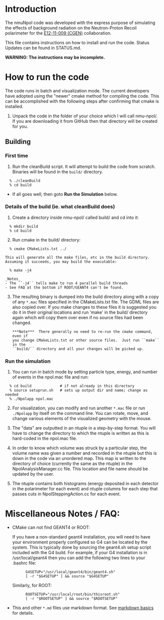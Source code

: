 # Introduction
The nmuNpol code was developed with the express purpose of simulating the
effects of background radiation on the Neutron-Proton Recoil polarimeter for
the [E12-11-009 (CGEN)](https://wiki.jlab.org/E12-11-009/) collaboration.


This file contains instructions on how to install and run the code.
Status Updates can be found in STATUS.md.

**WARNING:  The instructions may be incomplete.**


# How to run the code
The code runs in batch and visualization mode. The current developers have
adopted using the "newer" cmake method for compiling the code.  This can be
accomplished with the following steps after confirming that cmake is
installed.

1.  Unpack the code in the folder of your choice which I will call
    nmu-npol/.  If you are downloading it from GitHub then that directory
    will be created for you.

## Building
### First time
1.  Run the cleanBuild script.  It will attempt to build the code from scratch.
    Binaries will be found in the ``build/`` directory.
  ```
    % ./cleanBuild
    % cd build
  ```
  * If all goes well, then goto **Run the Simulation** below.

### Details of the build (ie. what cleanBuild does)
1.  Create a directory inside nmu-npol/ called build/ and cd into it:
  ```
    % mkdir build
    % cd build
  ```

2.  Run cmake in the build/ directory:
  ```
    % cmake CMakeLists.txt ../
  ```

    This will generate all the make files, etc in the build directory.
    Assuming it succeeds, you may build the executable:
  ```
    % make -j4
  ```
    _Notes_
    - The ``-j4`` tells make to run 4 parallel build threads
    - See FAQ at the bottom if ROOT/GEANT4 can't be found.

3.  The resulting binary is dumped into the build directory along with a copy of
    any ``*.mac`` files specified in the CMakeLists.txt file.  The GDML files are
    also copied over.  If you make changes to these files it is suggested you
    do it in their original locations and run 'make' in the build/ directory
    again which will copy them over even if no source files had been changed.
    ```
    ***Note***  There generally no need to re-run the cmake command, even if
    you change CMakeLists.txt or other source files.  Just run ``make`` in the
    ``build/`` directory and all your changes will be picked up.
    ```

### Run the simulation
1.  You can run in batch mode by setting particle type, energy, and number of
    events in the npol.mac file and run:
  ```
    % cd build             # if not already in this directory
    % source setuprun.sh   # sets up output dir and name; change as needed
    % ./Npolapp npol.mac
  ```

2.  For visualization, you can modify and run another ``*.mac`` file or run
    ``./Npolapp`` by itself on the command line.  You can rotate, move, and
    change various elements of the visualized geometry with the mouse.

3.  The "data" are outputted in an ntuple in a step-by-step format.  You will
    have to change the directory to which the ntuple is written as this is
    hard-coded in the npol.mac file.

4.  In order to know which volume was struck by a particular step, the volume
    name was given a number and recorded in the ntuple but this is down in the
    code via an unordered map.  This map is written to the directory of choice
    (currently the same as the ntuple) in the NpolAnalysisManager.cc file.
    This location and file name should be updated by the user.  

5.  The ntuple contains both histograms (energy deposited in each detector in
    the polarimeter for each event) and ntuple columns for each step that
    passes cuts in NpolSteppingAction.cc for each event.


# Miscellaneous Notes / FAQ:
- CMake can not find GEANT4 or ROOT:

  If you have a non-standard geant4 installation, you will need to have your
  environment properly configured so G4 can be located by the system.  This is
  typically done by sourcing the geant4.sh setup script included with the G4
  build.  For example, if your G4 installation is in /usr/local/geant4 then
  you can add the following two lines to your .bashrc file:
  ```
        G4SETUP="/usr/local/geant4/bin/geant4.sh"
        [ -r "$G4SETUP" ] && source "$G4SETUP"
  ```

  Similarly, for ROOT:
  ```
        ROOTSETUP="/usr/local/root/bin/thisroot.sh"
        [ -r "$ROOTSETUP" ] && source "$ROOTSETUP"
  ```

- This and other ``*.md`` files use markdown format.  See
  [markdown basics](https://help.github.com/articles/markdown-basics/) for details.
